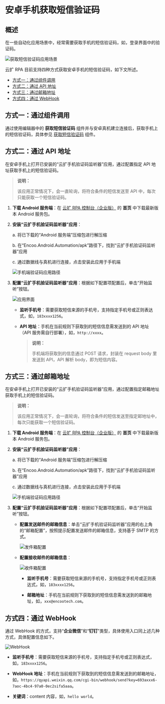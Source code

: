 # 安卓手机获取短信验证码

## 概述

在一些自动化应用场景中，经常需要获取手机的短信验证码，如，登录界面中的验证码。

![获取短信验证码应用场景](https://docimages.blob.core.chinacloudapi.cn/images/BestPractices/smscode20210818.png)

云扩 RPA 目前支持四种方式获取安卓手机的短信验证码，如下文所述。

  - [方式一：通过组件调用](#方式一通过组件调用)
  - [方式二：通过 API 地址](#方式二通过-api-地址)
  - [方式三：通过邮箱地址](#方式三通过邮箱地址)
  - [方式四：通过 WebHook](#方式四通过-webhook)

## 方式一：通过组件调用

通过使用编辑器中的 **获取短信验证码** 组件并与安卓真机建立连接后，获取手机上的短信验证码，具体参见 [获取短信验证码](./../Activities/PhoneAutomation/MobileGetSmsCode.md) 组件。

## 方式二：通过 API 地址

在安卓手机上打开已安装的“云扩手机验证码监听器”应用，通过配置指定 API 地址获取手机上的短信验证码。

> **说明：**
>
> 该应用正常情况下，会一直轮询，将符合条件的短信发送至 API 中，每次只能获取一个短信验证码。

1. **下载 Android 服务端**：在 [云扩 RPA 控制台（企业版）](https://console.encoo.com/) 的 **首页** 中下载最新版本 Android 服务包。

2. **安装“云扩手机验证码监听器”应用**：
  
    a. 将已下载的“Android 服务端”压缩包进行解压缩

    b. 在“Encoo.Android.Automation/apk”路径下，找到“云扩手机验证码监听器”应用

    c. 通过数据线与真机进行连接，点击安装此应用于手机端

    ![手机端验证码应用路径](https://docimages.blob.core.chinacloudapi.cn/images/BestPractices/apkpath20210831.png)

3. **配置“云扩手机验证码监听器”应用**：根据如下配置项配置后，单击“开始监听”按钮。

    ![应用界面](https://docimages.blob.core.chinacloudapi.cn/images/BestPractices/apipath20210831.jpg)

    - **监听手机号**：需要获取短信来源的手机号，支持指定手机号或正则表达式，如，`183xxxx1256`。
    - **API 地址**：手机在当前规则下获取到的短信信息需发送到的 API 地址（API 服务需自行部署），如，`http://xxxx`。

        > **说明：**
        >
        > 手机端将获取到的信息通过 POST 请求，封装在 request body 里发送到 API，API 解析 body，即为短信内容。

## 方式三：通过邮箱地址

在安卓手机上打开已安装的“云扩手机验证码监听器”应用，通过配置指定邮箱地址获取手机上的短信验证码。

> **说明：**
>
> 该应用正常情况下，会一直轮询，将符合条件的短信发送至指定邮地址中，每次只能获取一个短信验证码。

1. **下载 Android 服务端**：在 [云扩 RPA 控制台（企业版）](https://console.encoo.com/) 的 **首页** 中下载最新版本 Android 服务包。

2. **安装“云扩手机验证码监听器”应用**：
  
    a. 将已下载的“Android 服务端”压缩包进行解压缩

    b. 在“Encoo.Android.Automation/apk”路径下，找到“云扩手机验证码监听器”应用

    c. 通过数据线与真机进行连接，点击安装此应用于手机端

    ![手机端验证码应用路径](https://docimages.blob.core.chinacloudapi.cn/images/BestPractices/apkpath20210831.png)

3. **配置“云扩手机验证码监听器”应用**：根据如下配置项配置后，单击“开始监听”按钮。

    - **配置发送邮件的邮箱信息**：单击“云扩手机验证码监听器”应用的右上角的“邮箱配置”，按照提示配置发送邮件的邮箱信息，支持基于 SMTP 的方式。

        ![发件箱配置](https://docimages.blob.core.chinacloudapi.cn/images/BestPractices/sendmail20210831.jpg)
  
    - **配置接收邮件的邮箱信息**：

        ![收件箱配置](https://docimages.blob.core.chinacloudapi.cn/images/BestPractices/receivemail20210831.jpg)

        - **监听手机号**：需要获取短信来源的手机号，支持指定手机号或正则表达式，如，`183xxxx1256`。

        - **邮箱地址**：手机在当前规则下获取到的短信信息需发送到的邮箱地址，如，`xxx@encootech.com`。

## 方式四：通过 WebHook

通过 WebHook 的方式，支持“**企业微信**”和“**钉钉**”类型，具体使用入口同上述几种方式，具体配置信息如下。

![WebHook](https://docimages.blob.core.chinacloudapi.cn/images/BestPractices/wechatwebhook20211214.png)

- **监听手机号**：需要获取短信来源的手机号，支持指定手机号或正则表达式，如，`183xxxx1256`。

- **WebHook 地址**：手机在当前规则下获取到的短信信息需发送到的邮箱地址，如，`https://qyapi.weixin.qq.com/cgi-bin/webhook/send?key=693axxx6-7aoc-4bc4-97a0-0ec2sifa5aaa`。
- **关键词**：content 内容，如，`hello world`。
